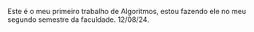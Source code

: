 Este é o meu primeiro trabalho de Algoritmos, estou fazendo ele no meu segundo semestre da faculdade. 12/08/24.
